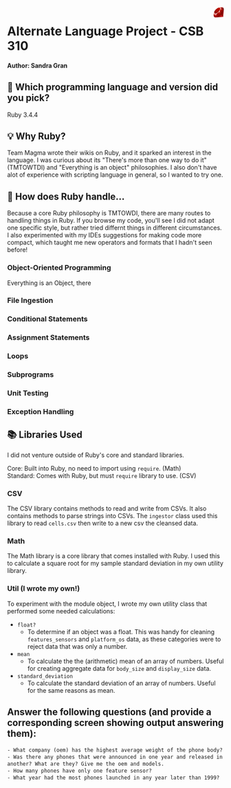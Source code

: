 <img src="img/ruby.png" alt="Ruby Icon" style="float: right; width: 24px;" />

# Alternate Language Project - CSB 310
#### Author: Sandra Gran

## 🤔 Which programming language and version did you pick?
Ruby 3.4.4

## 💡 Why Ruby?
Team Magma wrote their wikis on Ruby, and it sparked an interest in the
language. I was curious about its "There's more than one way to do it" (TMTOWTDI) and "Everything is an object" philosophies. I also don't have alot of experience with scripting language in general, so I wanted to try one. 

## 🧬  How does Ruby handle...

Because a core Ruby philosophy is TMTOWDI, there are many routes to handling
things in Ruby. If you browse my code, you'll see I did not adapt one specific
style, but rather tried differnt things in different circumstances. I also
experimented with my IDEs suggestions for making code more compact, which taught
me new operators and formats that I hadn't seen before!

### Object-Oriented Programming
Everything is an Object, there

### File Ingestion

### Conditional Statements

### Assignment Statements

### Loops

### Subprograms

### Unit Testing

### Exception Handling

## 📚 Libraries Used

I did not venture outside of Ruby's core and standard libraries. 

Core: Built into Ruby, no need to import using `require`. (Math)
<br>Standard: Comes with Ruby, but must `require` library to use. (CSV)

### CSV

The CSV library contains methods to read and write from CSVs. It also contains
methods to parse strings into CSVs. The `ingestor` class used this library to
read `cells.csv` then write to a new csv the cleansed data. 

### Math

The Math library is a core library that comes installed with Ruby. I used this
to calculate a square root for my sample standard deviation in my own utility library.

### Util (I wrote my own!)

To experiment with the module object, I wrote my own utility class that
performed some needed calculations:
- `float?`
    - To determine if an object was a float. This was handy for cleaning
      `features_sensors` and `platform_os` data, as these categories were to
      reject data that was only a number. 
- `mean`
    - To calculate the the (arithmetic) mean of an array of numbers. Useful for
      creating aggregate data for `body_size` and `display_size` data.
- `standard_deviation`
    - To calculate the standard deviation of an array of numbers. Useful for the
      same reasons as mean. 

## Answer the following questions (and provide a corresponding screen showing output answering them):
    - What company (oem) has the highest average weight of the phone body?
    - Was there any phones that were announced in one year and released in another? What are they? Give me the oem and models.
    - How many phones have only one feature sensor?
    - What year had the most phones launched in any year later than 1999? 
